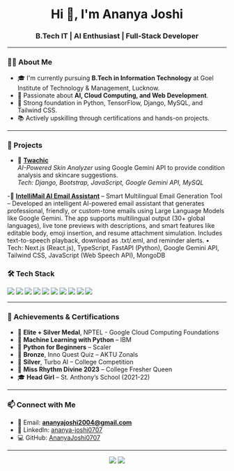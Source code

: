 <h1 align="center">Hi 👋, I'm Ananya Joshi</h1>
<h3 align="center">B.Tech IT | AI Enthusiast | Full-Stack Developer</h3>



---

### 👩‍💻 About Me

- 🎓 I'm currently pursuing **B.Tech in Information Technology** at Goel Institute of Technology & Management, Lucknow.  
- 🧠 Passionate about **AI, Cloud Computing, and Web Development**.  
- 🌟 Strong foundation in Python, TensorFlow, Django, MySQL, and Tailwind CSS.  
- 📚 Actively upskilling through certifications and hands-on projects.  

---

### 🚀 Projects

- 🔬 **[Twachic](https://github.com/ananyajoshi0707/twachic)**  
  *AI-Powered Skin Analyzer* using Google Gemini API to provide condition analysis and skincare suggestions.  
  _Tech: Django, Bootstrap, JavaScript, Google Gemini API, MySQL_


-🔬	**[IntelliMail AI Email Assistant](https://github.com/ananyajoshi0707/email-ai-assistant.git)**  – Smart Multilingual Email Generation Tool – Developed an intelligent AI-powered email assistant that generates professional, friendly, or custom-tone emails using Large Language Models like Google Gemini. The app supports multilingual output (30+ global languages), live tone previews with descriptions, and smart features like editable body, emoji insertion, and resume attachment simulation. Includes text-to-speech playback, download as .txt/.eml, and reminder alerts. 
•	Tech: Next.js (React.js), TypeScript, FastAPI (Python), Google Gemini API, Tailwind CSS, JavaScript (Web Speech API), MongoDB


### 🛠️ Tech Stack

<p align="left">
  <img src="https://img.shields.io/badge/Python-3776AB?style=for-the-badge&logo=python&logoColor=white"/>
  
  <img src="https://img.shields.io/badge/Django-092E20?style=for-the-badge&logo=django&logoColor=white"/>
  <img src="https://img.shields.io/badge/TensorFlow-FF6F00?style=for-the-badge&logo=TensorFlow&logoColor=white"/>
  <img src="https://img.shields.io/badge/MySQL-00758F?style=for-the-badge&logo=mysql&logoColor=white"/>
  <img src="https://img.shields.io/badge/MongoDB-4EA94B?style=for-the-badge&logo=mongodb&logoColor=white"/>
  <img src="https://img.shields.io/badge/HTML5-E34F26?style=for-the-badge&logo=html5&logoColor=white"/>
  <img src="https://img.shields.io/badge/CSS3-1572B6?style=for-the-badge&logo=css3&logoColor=white"/>
  <img src="https://img.shields.io/badge/Bootstrap-7952B3?style=for-the-badge&logo=bootstrap&logoColor=white"/>
  <img src="https://img.shields.io/badge/TailwindCSS-06B6D4?style=for-the-badge&logo=tailwindcss&logoColor=white"/>
  <img src="https://img.shields.io/badge/Docker-2496ED?style=for-the-badge&logo=docker&logoColor=white"/>
</p>

---

### 🏅 Achievements & Certifications

- 🥈 **Elite + Silver Medal**, NPTEL - Google Cloud Computing Foundations  
- 🧠 **Machine Learning with Python** – IBM  
- 🚀 **Python for Beginners** – Scaler  
- 🥉 **Bronze**, Inno Quest Quiz – AKTU Zonals  
- 🥈 **Silver**, Turbo AI – College Competition  
- 👑 **Miss Rhythm Divine 2023** – College Fresher Queen  
- 🎓 **Head Girl** – St. Anthony’s School (2021-22)

---

### 📫 Connect with Me

- 📧 Email: **ananyajoshi2004@gmail.com**  
- 💼 LinkedIn: [ananya-joshi0707](https://linkedin.com/in/ananya-joshi0707)  
- 💻 GitHub: [AnanyaJoshi0707](https://github.com/ananyajoshi0707)

---

<p align="center">
  <img src="https://github-readme-stats.vercel.app/api?username=ananyajoshi0707&show_icons=true&theme=radical" />
  <img src="https://github-readme-streak-stats.herokuapp.com/?user=ananyajoshi0707&theme=radical" />
</p>
